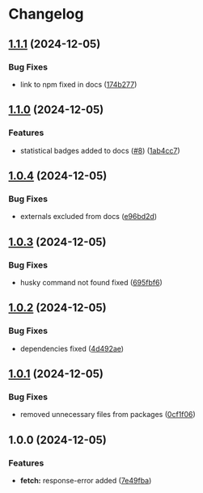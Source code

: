 # Changelog

## [1.1.1](https://github.com/evlmaistrenko/js-utils/compare/utils-fetch-v1.1.0...utils-fetch-v1.1.1) (2024-12-05)


### Bug Fixes

* link to npm fixed in docs ([174b277](https://github.com/evlmaistrenko/js-utils/commit/174b2777d5c0e86fa208c91e8d3b02fdc4f8f65c))

## [1.1.0](https://github.com/evlmaistrenko/js-utils/compare/utils-fetch-v1.0.4...utils-fetch-v1.1.0) (2024-12-05)


### Features

* statistical badges added to docs ([#8](https://github.com/evlmaistrenko/js-utils/issues/8)) ([1ab4cc7](https://github.com/evlmaistrenko/js-utils/commit/1ab4cc7b8988571e3bb6a8dabccfecbfd60196ba))

## [1.0.4](https://github.com/evlmaistrenko/js-utils/compare/utils-fetch-v1.0.3...utils-fetch-v1.0.4) (2024-12-05)


### Bug Fixes

* externals excluded from docs ([e96bd2d](https://github.com/evlmaistrenko/js-utils/commit/e96bd2d2159e70bda7d6da91899475914e514ef8))

## [1.0.3](https://github.com/evlmaistrenko/js-utils/compare/utils-fetch-v1.0.2...utils-fetch-v1.0.3) (2024-12-05)


### Bug Fixes

* husky command not found fixed ([695fbf6](https://github.com/evlmaistrenko/js-utils/commit/695fbf62341b2bf72fc91414f9add876d4413dc0))

## [1.0.2](https://github.com/evlmaistrenko/js-utils/compare/utils-fetch-v1.0.1...utils-fetch-v1.0.2) (2024-12-05)


### Bug Fixes

* dependencies fixed ([4d492ae](https://github.com/evlmaistrenko/js-utils/commit/4d492aeadb27b83e8ca024695e9fc7500751084b))

## [1.0.1](https://github.com/evlmaistrenko/js-utils/compare/utils-fetch-v1.0.0...utils-fetch-v1.0.1) (2024-12-05)


### Bug Fixes

* removed unnecessary files from packages ([0cf1f06](https://github.com/evlmaistrenko/js-utils/commit/0cf1f0661e05ac1d00e3631f7083697d0cc1013c))

## 1.0.0 (2024-12-05)


### Features

* **fetch:** response-error added ([7e49fba](https://github.com/evlmaistrenko/js-utils/commit/7e49fba15b7096f06cb61c12eb5d62fac88b4939))
